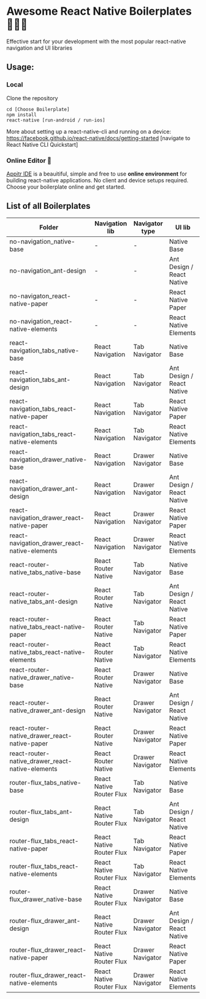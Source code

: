 # Awesome React Native Boilerplates 🍜🍜🍜
Effective start for your development with the most popular react-native navigation and UI libraries

## Usage: 

### Local

Clone the repository
```
cd [Choose Boilerplate]
npm install
react-native [run-android / run-ios]

```
More about setting up a react-native-cli and running on a device:<br>https://facebook.github.io/react-native/docs/getting-started  [navigate to React Native CLI Quickstart]

### Online Editor 🚀

[Appitr IDE](https://appitr.com/) is a beauitiful, simple and free to use **online environment** for building react-native applications. No  client and device setups required. Choose your boilerplate online and get started.


## List of all Boilerplates

| Folder  | Navigation lib | Navigator type  | UI lib |
| ------------- | ------------- | ------------- | ------------- |
| no-navigation_native-base  | -  | -  | Native Base  |
| no-navigation_ant-design  | -  | -  | Ant Design / React Native  |
| no-navigaton_react-native-paper  | -  | -  | React Native Paper  |
| no-navigation_react-native-elements  | -  | -  | React Native Elements  |
| react-navigation_tabs_native-base  | React Navigation  | Tab Navigator  | Native Base  |
| react-navigation_tabs_ant-design  | React Navigation  | Tab Navigator  | Ant Design / React Native  |
| react-navigation_tabs_react-native-paper  | React Navigation  | Tab Navigator  | React Native Paper  |
| react-navigation_tabs_react-native-elements  | React Navigation  | Tab Navigator  | React Native Elements  |
| react-navigation_drawer_native-base  | React Navigation  | Drawer Navigator  | Native Base  |
| react-navigation_drawer_ant-design  | React Navigation  | Drawer Navigator  | Ant Design / React Native  |
| react-navigation_drawer_react-native-paper  | React Navigation  | Drawer Navigator  | React Native Paper  |
| react-navigation_drawer_react-native-elements  | React Navigation  | Drawer Navigator | React Native Elements  |
| react-router-native_tabs_native-base  | React Router Native  | Tab Navigator  | Native Base |
| react-router-native_tabs_ant-design  | React Router Native  | Tab Navigator  | Ant Design / React Native  |
| react-router-native_tabs_react-native-paper  | React Router Native  | Tab Navigator  | React Native Paper  |
| react-router-native_tabs_react-native-elements  | React Router Native  | Tab Navigator  | React Native Elements  |
| react-router-native_drawer_native-base  | React Router Native  | Drawer Navigator  | Native Base  |
| react-router-native_drawer_ant-design  | React Router Native  | Drawer Navigator  | Ant Design / React Native  |
| react-router-native_drawer_react-native-paper  | React Router Native  | Drawer Navigator  | React Native Paper  |
| react-router-native_drawer_react-native-elements  | React Router Native  | Drawer Navigator | React Native Elements  |
| router-flux_tabs_native-base  | React Native Router Flux  | Tab Navigator  | Native Base  |
| router-flux_tabs_ant-design  | React Native Router Flux  | Tab Navigator  | Ant Design / React Native  |
| router-flux_tabs_react-native-paper  | React Native Router Flux  | Tab Navigator  | React Native Paper |
| router-flux_tabs_react-native-elements  | React Native Router Flux  | Tab Navigator  | React Native Elements  |
| router-flux_drawer_native-base  | React Native Router Flux  | Drawer Navigator  | Native Base  |
| router-flux_drawer_ant-design  | React Native Router Flux  | Drawer Navigator  | Ant Design / React Native  |
| router-flux_drawer_react-native-paper  | React Native Router Flux  | Drawer Navigator  | React Native Paper |
| router-flux_drawer_react-native-elements  | React Native Router Flux  | Drawer Navigator  | React Native Elements |

